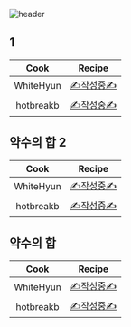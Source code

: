 ![header](https://capsule-render.vercel.app/api?type=waving&color=timeAuto&height=300&section=header&text=📖%20레시피&fontSize=70&animation=fadeIn&fontAlignY=38)

## 1

|   Cook    |             Recipe             |
| :-------: | :----------------------------: |
| WhiteHyun | [✍️작성중✍️](./dish1_white.md) |
| hotbreakb |  [✍️작성중✍️](./dish1_hot.md)  |

## 약수의 합 2

|   Cook    |             Recipe             |
| :-------: | :----------------------------: |
| WhiteHyun | [✍️작성중✍️](./dish2_white.md) |
| hotbreakb |  [✍️작성중✍️](./dish2_hot.md)  |

## 약수의 합

|   Cook    |             Recipe             |
| :-------: | :----------------------------: |
| WhiteHyun | [✍️작성중✍️](./dish3_white.md) |
| hotbreakb |  [✍️작성중✍️](./dish3_hot.md)  |
